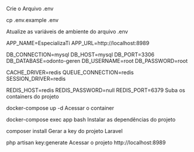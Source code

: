 Crie o Arquivo .env

cp .env.example .env

Atualize as variáveis de ambiente do arquivo .env

APP_NAME=EspecializaTi
APP_URL=http://localhost:8989

DB_CONNECTION=mysql
DB_HOST=mysql
DB_PORT=3306
DB_DATABASE=odonto-geren
DB_USERNAME=root
DB_PASSWORD=root

CACHE_DRIVER=redis
QUEUE_CONNECTION=redis
SESSION_DRIVER=redis

REDIS_HOST=redis
REDIS_PASSWORD=null
REDIS_PORT=6379
Suba os containers do projeto

docker-compose up -d
Acessar o container

docker-compose exec app bash
Instalar as dependências do projeto

composer install
Gerar a key do projeto Laravel

php artisan key:generate
Acessar o projeto http://localhost:8989